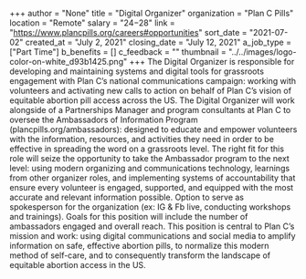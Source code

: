 +++
author = "None"
title = "Digital Organizer"
organization = "Plan C Pills"
location = "Remote"
salary = "$24-$28"
link = "https://www.plancpills.org/careers#opportunities"
sort_date = "2021-07-02"
created_at = "July 2, 2021"
closing_date = "July 12, 2021"
a_job_type = ["Part Time"]
b_benefits = []
c_feedback = ""
thumbnail = "../../images/logo-color-on-white_d93b1425.png"
+++
The Digital Organizer is responsible for developing and maintaining systems and digital tools for grassroots engagement with Plan C’s national communications campaign: working with volunteers and activating new calls to action on behalf of Plan C’s vision of equitable abortion pill access across the US. The Digital Organizer will work alongside of a Partnerships Manager and program consultants at Plan C to oversee the Ambassadors of Information Program (plancpills.org/ambassadors): designed to educate and empower volunteers with the information, resources, and activities they need in order to be effective in spreading the word on a grassroots level. The right fit for this role will seize the opportunity to take the Ambassador program to the next level: using modern organizing and communications technology, learnings from other organizer roles, and implementing systems of accountability that ensure every volunteer is engaged, supported, and equipped with the most accurate and relevant information possible. Option to serve as spokesperson for the organization (ex: IG & Fb live, conducting workshops and trainings). Goals for this position will include the number of ambassadors engaged and overall reach. This position is central to Plan C’s mission and work: using digital communications and social media to amplify information on safe, effective abortion pills, to normalize this modern method of self-care, and to consequently transform the landscape of equitable abortion access in the US.  